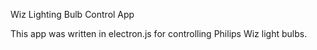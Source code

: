 Wiz Lighting Bulb Control App

This app was written in electron.js for controlling Philips Wiz light bulbs.
